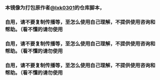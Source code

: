 ### 本镜像为打包原作者[@lxk0301](https://gitee.com/lxk0301/)的仓库脚本，
### 自用，请不要复制传播等，至怎么使用自己理解，不提供使用咨询和帮助。（看不懂的请勿使用
### 自用，请不要复制传播等，至怎么使用自己理解，不提供使用咨询和帮助。（看不懂的请勿使用
### 自用，请不要复制传播等，至怎么使用自己理解，不提供使用咨询和帮助。（看不懂的请勿使用
